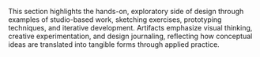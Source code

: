 This section highlights the hands-on, exploratory side of design through examples of studio-based work, sketching exercises, prototyping techniques, and iterative development. Artifacts emphasize visual thinking, creative experimentation, and design journaling, reflecting how conceptual ideas are translated into tangible forms through applied practice.
